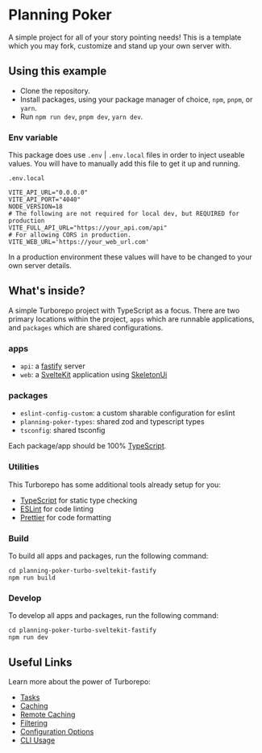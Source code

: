 # Planning Poker

A simple project for all of your story pointing needs! This is a template which you may fork, customize and stand up your own server with.

## Using this example

- Clone the repository.
- Install packages, using your package manager of choice, `npm`, `pnpm`, or `yarn`.
- Run `npm run dev`, `pnpm dev`, `yarn dev`.

### Env variable

This package does use `.env` | `.env.local` files in order to inject useable values. You will have to manually add this file to get it up and running.

`.env.local`

```shell
VITE_API_URL="0.0.0.0"
VITE_API_PORT="4040"
NODE_VERSION=18
# The following are not required for local dev, but REQUIRED for production
VITE_FULL_API_URL="https://your_api.com/api"
# For allowing CORS in production.
VITE_WEB_URL='https://your_web_url.com'
```

In a production environment these values will have to be changed to your own server details.

## What's inside?

A simple Turborepo project with TypeScript as a focus. There are two primary locations within the project, `apps` which are runnable applications, and `packages` which are shared configurations.

### apps

- `api`: a [fastify](https://www.fastify.io/) server
- `web`: a [SvelteKit](https://kit.svelte.dev/) application using [SkeletonUi](https://www.skeleton.dev/docs/get-started)

### packages

- `eslint-config-custom`: a custom sharable configuration for eslint
- `planning-poker-types`: shared zod and typescript types
- `tsconfig`: shared tsconfig

Each package/app should be 100% [TypeScript](https://www.typescriptlang.org/).

### Utilities

This Turborepo has some additional tools already setup for you:

- [TypeScript](https://www.typescriptlang.org/) for static type checking
- [ESLint](https://eslint.org/) for code linting
- [Prettier](https://prettier.io) for code formatting

### Build

To build all apps and packages, run the following command:

```
cd planning-poker-turbo-sveltekit-fastify
npm run build
```

### Develop

To develop all apps and packages, run the following command:

```
cd planning-poker-turbo-sveltekit-fastify
npm run dev
```

## Useful Links

Learn more about the power of Turborepo:

- [Tasks](https://turbo.build/repo/docs/core-concepts/monorepos/running-tasks)
- [Caching](https://turbo.build/repo/docs/core-concepts/caching)
- [Remote Caching](https://turbo.build/repo/docs/core-concepts/remote-caching)
- [Filtering](https://turbo.build/repo/docs/core-concepts/monorepos/filtering)
- [Configuration Options](https://turbo.build/repo/docs/reference/configuration)
- [CLI Usage](https://turbo.build/repo/docs/reference/command-line-reference)
